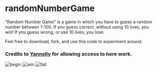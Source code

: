 # randomNumberGame
"Random Number Game" is a game in which you have to guess a random number between 1-100. If you guess correct, without using 10 lives, you win! If you guess wrong, or use 10 lives, you lose. 

Feel free to download, fork, and use this code to experiment around.

### Credits to [Yannelly](https://github.com/yannellym) for allowing access to here work.


![begin](https://user-images.githubusercontent.com/91508647/143300078-bc56530b-eb32-40cb-a7cb-aec3602c1a1c.jpg)
![win](https://user-images.githubusercontent.com/91508647/143300081-0ee0118a-aeed-4789-ae55-a5c80b276693.jpg)
![fail](https://user-images.githubusercontent.com/91508647/143300087-e3abdb32-6b8d-4ff1-a160-e6afb2e1d384.jpg)
